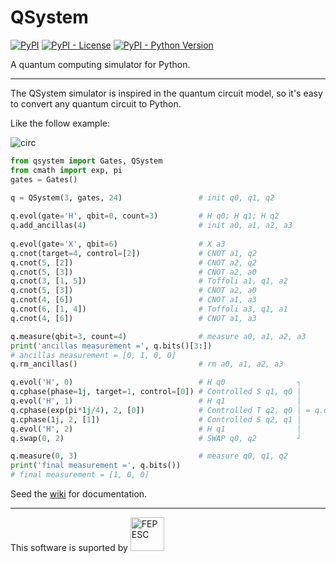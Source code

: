# QSystem
[![PyPI](https://img.shields.io/pypi/v/qsystem.svg)](https://pypi.org/project/QSystem/)
[![PyPI - License](https://img.shields.io/pypi/l/qsystem.svg?color=brightgree)](https://gitlab.com/evandro-crr/qsystem/blob/master/LICENSE)
[![PyPI - Python Version](https://img.shields.io/pypi/pyversions/qsystem.svg?color=red)](https://www.python.org/)

A quantum computing simulator for Python.

------------------------
The QSystem simulator is inspired in the quantum circuit model, so it's easy to
convert any quantum circuit to  Python.

Like the follow example:

![circ](https://gitlab.com/evandro-crr/qsystem/raw/master/circ.svg?inline=false)

```python
from qsystem import Gates, QSystem
from cmath import exp, pi
gates = Gates()
          
q = QSystem(3, gates, 24)                 # init q0, q1, q2

q.evol(gate='H', qbit=0, count=3)         # H q0; H q1; H q2
q.add_ancillas(4)                         # init a0, a1, a2, a3
          
q.evol(gate='X', qbit=6)                  # X a3
q.cnot(target=4, control=[2])             # CNOT a1, q2
q.cnot(5, [2])                            # CNOT a2, q2
q.cnot(5, [3])                            # CNOT a2, a0
q.cnot(3, [1, 5])                         # Toffoli a1, q1, a2
q.cnot(5, [3])                            # CNOT a2, a0
q.cnot(4, [6])                            # CNOT a1, a3
q.cnot(6, [1, 4])                         # Toffoli a3, q1, a1
q.cnot(4, [6])                            # CNOT a1, a3

q.measure(qbit=3, count=4)                # measure a0, a1, a2, a3
print('ancillas measurement =', q.bits()[3:])
# ancillas measurement = [0, 1, 0, 0]
q.rm_ancillas()                           # rm a0, a1, a2, a3

q.evol('H', 0)                            # H q0                ┐
q.cphase(phase=1j, target=1, control=[0]) # Controlled S q1, q0 │
q.evol('H', 1)                            # H q1                │
q.cphase(exp(pi*1j/4), 2, [0])            # Controlled T q2, q0 │ = q.qft(0, 3)
q.cphase(1j, 2, [1])                      # Controlled S q2, q1 │
q.evol('H', 2)                            # H q1                │
q.swap(0, 2)                              # SWAP q0, q2         ┘

q.measure(0, 3)                           # measure q0, q1, q2
print('final measurement =', q.bits())
# final measurement = [1, 0, 0]
```

Seed the [wiki](https://gitlab.com/evandro-crr/qsystem/wikis/home) for
documentation.

---------------------------
This software is suported by 
<img src="http://www.fapesc.sc.gov.br/wp-content/uploads/2014/09/logo-Fapesc-fundo-transparente.png"
alt="FEPESC" width="54">
